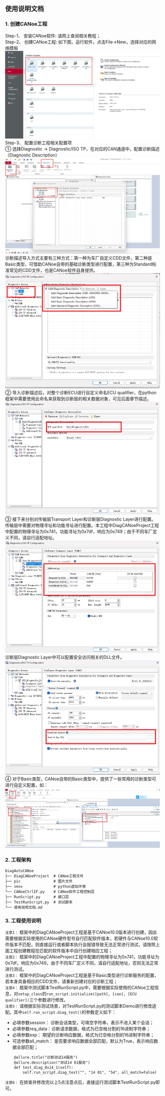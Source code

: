 ## 使用说明文档
### 1. 创建CANoe工程
Step-1、 安装CANoe软件: 请网上查阅相关教程；  
Step-2、 创建CANoe工程: 如下图，运行软件，点击File->New，选择对应的网络模板   
![](./pic/p1.png)
Step-3、 配置诊断工程相关配置项  
① 选择Diagnostic -> Diagnostic/ISO TP，在对应的CAN通道中，配置诊断描述（Diagnostic Description）
![](./pic/p2.png)  
诊断描述导入方式主要有三种方式：第一种为车厂自定义CDD文件，第二种是Basic类型，可借助CANoe自带的基础诊断类型进行配置，第三种为Standard标准常见的CDD文件，也是CANoe软件自身提供。  
![](./pic/p4.png)  
② 导入诊断描述后，对整个诊断ECU进行自定义命名ECU qualifier，在python框架中需要使用此命名来获取到诊断层的相关数据对象，可见后面章节描述。  
![](./pic/p3.png)  
③ 接下来分别对传输层Transport Layer和诊断层Diagnostic Layer进行配置。传输层中需要对物理寻址和功能寻址进行配置。本工程中DiagCANoeProject工程中配置的物理寻址为0x741，功能寻址为0x7df，响应为0x749；由于不同车厂定义不同，请自行适配地址。  
![](./pic/p5.png)  
诊断层Diagnostic Layer中可以配置安全访问相关的DLL文件。  
![](./pic/p7.png)  
④ 对于Basic类型，CANoe自带的Basic类型中，提供了一些常用的诊断类型可进行自定义配置，如：
![](./pic/p8.png)
### 2. 工程架构
```commandline
DiagAutoCANoe
├── DiagCANoeProject  # CANoe工程文件
├── pic               # 图片文件
├── venv              # python虚拟环境
└── CANoeCtrlIF.py    # CANoe软件工程控制层
├── RunScript.py      # 接口层
├── TestRunScript.py  # 测试脚本
└── 使用说明文档.md
```
### 3. 工程使用说明
`注意1：` 框架中的DiagCANoeProject工程是基于CANoe10.0版本进行创建，因此需要根据实际使用的CANoe硬件型号自行匹配软件版本，若硬件与CANoe10.0软件版本不匹配，则直接运行或者脚本执行会报错导致无法正常进行测试，请按照上面工程创建教程在匹配的软件版本中自行创建相应工程；  
`注意2：` 框架中的DiagCANoeProject工程中配置的物理寻址为0x741，功能寻址为0x7df，响应为0x749，由于不同车厂定义不同，请自行适配地址，否则无法正常进行测试。  
`注意3：` 框架中的DiagCANoeProject工程是基于Basic类型进行诊断服务的配置，若本身具备相应的CDD文件，请重新创建对应的诊断工程；  
`注意4：` 框架中测试脚本TestRunScript.py中，需要根据实际使用的CANoe工程信息，对`setup_class`的`run_script.initialize([path], [can], [ECU qualifier])`三个参数进行修改。  
`注意5：` 请根据实际测试场景，对TestRunScript.py的测试脚本Demo进行修改适配。其中`self.run_script.diag_test()`的参数定义如下：
 - 必填参数session： 诊断会话类型，可填空字符串，表示不进入某个会话；
 - 必填参数req_data：诊断请求数据，格式为已空格分割的16进制字符串；
 - 必填参数exp： 期望的诊断响应数据，格式为已空格分割的16进制字符串；
 - 可选参数all_match： 是否要求响应数据全部匹配，默认为True，表示响应数据全部匹配；
```commandline
    @allure.title("诊断测试14服务")
    @allure.description("测试14 01服务")
    def test_diag_0x14_1(self):
        self.run_script.diag_test("", "14 01", "54", all_match=False)
```
`注意6：` 在排查并修改完以上5点注意点后，直接运行测试脚本TestRunScript.py即可。